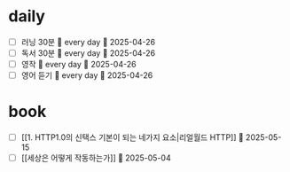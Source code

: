 # daily
- [ ] 러닝 30분 🔁 every day 📅 2025-04-26
- [ ] 독서 30분 🔁 every day 📅 2025-04-26 
- [ ] 영작 🔁 every day 📅 2025-04-26 
- [ ] 영어 듣기 🔁 every day 📅 2025-04-26

# book
- [ ] [[1. HTTP1.0의 신택스 기본이 되는 네가지 요소|리얼월드 HTTP]] 📅 2025-05-15
- [ ] [[세상은 어떻게 작동하는가]] 📅 2025-05-04 